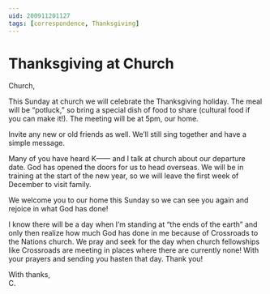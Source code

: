 ```yaml
---
uid: 200911201127
tags: [correspondence, Thanksgiving]
---
```

  
# Thanksgiving at Church

Church,

This Sunday at church we will celebrate the Thanksgiving holiday. The meal will be “potluck,” so bring a special dish of food to share (cultural food if you can make it!). The meeting will be at 5pm, our home.

Invite any new or old friends as well. We’ll still sing together and have a simple message.

Many of you have heard K—— and I talk at church about our departure date. God has opened the doors for us to head overseas. We will be in training at the start of the new year, so we will leave the first week of December to visit family.

We welcome you to our home this Sunday so we can see you again and rejoice in what God has done!

I know there will be a day when I’m standing at “the ends of the earth” and only then realize how much God has done in me because of Crossroads to the Nations church. We pray and seek for the day when church fellowships like Crossroads are meeting in places where there are currently none! With your prayers and sending you hasten that day. Thank you!

With thanks,  
C.

